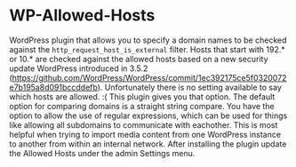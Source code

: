 WP-Allowed-Hosts
================

WordPress plugin that allows you to specify a domain names to be checked against the `http_request_host_is_external` filter. Hosts that start with 192.* or 10.* are checked against the allowed hosts based on a new security update WordPress introduced in 3.5.2 (https://github.com/WordPress/WordPress/commit/1ec392175ce5f0320072e7b195a8d091bccddefb). Unfortunately there is no setting available to say which hosts are allowed. :( This plugin gives you that option. The default option for comparing domains is a straight string compare. You have the option to allow the use of regular expressions, which can be used for things like allowing all subdomains to communicate with eachother. This is most helpful when trying to import media content from one WordPress instance to another from within an internal network. After installing the plugin update the Allowed Hosts under the admin Settings menu.
